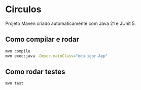 # Circulos

Projeto Maven criado automaticamente com Java 21 e JUnit 5.

## Como compilar e rodar

```bash
mvn compile
mvn exec:java -Dexec.mainClass="edu.igor.App"
```

## Como rodar testes

```bash
mvn test
```

